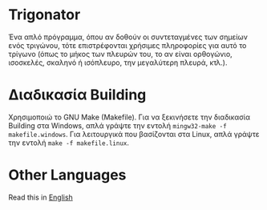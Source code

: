 # Trigonator
Ένα απλό πρόγραμμα, όπου αν δοθούν οι συντεταγμένες των σημείων ενός τριγώνου, τότε επιστρέφονται χρήσιμες πληροφορίες για αυτό το τρίγωνο (όπως το μήκος των πλευρών του, το αν είναι ορθογώνιο, ισοσκελές, σκαληνό ή ισόπλευρο, την μεγαλύτερη πλευρά, κτλ.). 

# Διαδικασία Βuilding
Χρησιμοποιώ το GNU Make (Makefile). Για να ξεκινήσετε την διαδικασία Building στα Windows, απλά γράψτε την εντολή `mingw32-make -f makefile.windows`. Για λειτουργικά που βασίζονται στα Linux, απλά γράψτε την εντολή `make -f makefile.linux`.

# Other Languages
Read this in [English](README.en.md)
